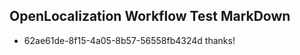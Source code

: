 ## OpenLocalization Workflow Test MarkDown
* 62ae61de-8f15-4a05-8b57-56558fb4324d thanks!

<!--HONumber=Aug16_HO5-->


